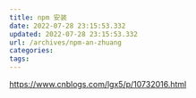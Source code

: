 ```yaml
---
title: npm 安装
date: 2022-07-28 23:15:53.332
updated: 2022-07-28 23:15:53.332
url: /archives/npm-an-zhuang
categories: 
tags: 
---
```


https://www.cnblogs.com/lgx5/p/10732016.html